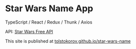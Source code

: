 # Star Wars Name App

TypeScript / React / Redux / Thunk / Axios

API: [Star Wars Free API](https://swapi.dev/)

This site is published at [tolstokorov.github.io/star-wars-name](https://tolstokorov.github.io/star-wars-name/)
